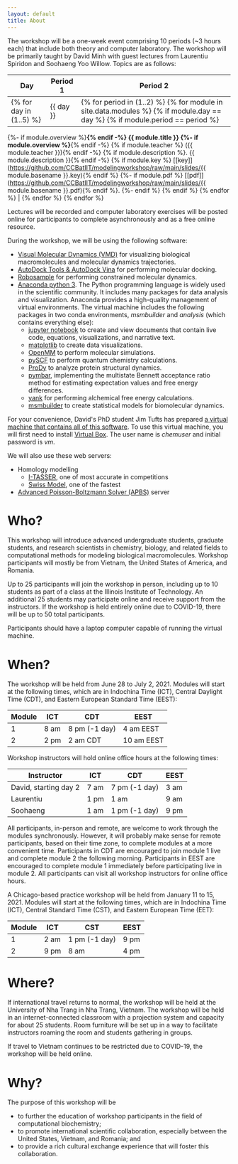 ```yaml
---
layout: default
title: About
---
```


The workshop will be a one-week event comprising 10 periods (~3 hours each) that include both theory and computer laboratory. The workshop will be primarily taught by David Minh with guest lectures from Laurentiu Spiridon and Soohaeng Yoo Willow. Topics are as follows:

| Day | Period 1 | Period 2 |
| --- | -------- | -------- |
{% for day in (1..5) %} | {{ day }} | {% for period in (1..2) %} {% for module in site.data.modules %} {% if module.day == day %} {% if module.period == period %}
{%- if module.overview %}<b>{% endif -%}
{{ module.title }}
{%- if module.overview %}</b>{% endif -%}
{% if module.teacher %} ({{ module.teacher }}){% endif -%}
{% if module.description %}. {{ module.description }}{% endif -%}
{% if module.key %} [[key]](https://github.com/CCBatIIT/modelingworkshop/raw/main/slides/{{ module.basename }}.key){% endif %}
{%- if module.pdf %} [[pdf]](https://github.com/CCBatIIT/modelingworkshop/raw/main/slides/{{ module.basename }}.pdf){% endif %}.
{%- endif %} {% endif %} {% endfor %} | {% endfor %}
{% endfor %}

Lectures will be recorded and computer laboratory exercises will be posted online for participants to complete asynchronously and as a free online resource.

During the workshop, we will be using the following software:
- [Visual Molecular Dynamics (VMD)](https://www.ks.uiuc.edu/Research/vmd/) for visualizing biological macromolecules and molecular dynamics trajectories.
- [AutoDock Tools & AutoDock Vina](http://autodock.scripps.edu/) for performing molecular docking.
- [Robosample](https://github.com/spirilaurentiu/Robosample) for performing constrained molecular dynamics.
- [Anaconda python 3](https://www.anaconda.com/). The Python programming language is widely used in the scientific community. It includes many packages for data analysis and visualization. Anaconda provides a high-quality management of virtual environments. The virtual machine includes the following packages in two conda environments, _msmbuilder_ and _analysis_ (which contains everything else):
  - [jupyter notebook](https://jupyter.org/) to create and view documents that contain live code, equations, visualizations, and narrative text.
  - [matplotlib](https://matplotlib.org/) to create data visualizations.
  - [OpenMM](http://openmm.org/) to perform molecular simulations.
  - [pySCF](https://sunqm.github.io/pyscf/) to perform quantum chemistry calculations.
  - [ProDy](http://prody.csb.pitt.edu/) to analyze protein structural dynamics.
  - [pymbar](https://pymbar.readthedocs.io/en/master/), implementing the multistate Bennett acceptance ratio method for estimating expectation values and free energy differences.
  - [yank](http://getyank.org/latest/) for performing alchemical free energy calculations.
  - [msmbuilder](http://msmbuilder.org/3.8.0/) to create statistical models for biomolecular dynamics.

For your convenience, David's PhD student Jim Tufts has prepared [a virtual machine that contains all of this software](https://drive.google.com/file/d/1Ld57XG7kPQUwnn5NmaNZVRizKqJIt9T8/view?usp=sharing). To use this virtual machine, you will first need to install [Virtual Box](https://www.virtualbox.org/). The user name is _chemuser_ and initial password is _vm_.

We will also use these web servers:
- Homology modelling
  - [I-TASSER](https://zhanglab.ccmb.med.umich.edu/I-TASSER/), one of most accurate in competitions
  - [Swiss Model](https://swissmodel.expasy.org/), one of the fastest
- [Advanced Poisson-Boltzmann Solver (APBS)](https://server.poissonboltzmann.org/) server

# Who?

This workshop will introduce advanced undergraduate students, graduate students, and research scientists in chemistry, biology, and related fields to computational methods for modeling biological macromolecules. Workshop participants will mostly be from Vietnam, the United States of America, and Romania.

Up to 25 participants will join the workshop in person, including up to 10 students as part of a class at the Illinois Institute of Technology. An additional 25 students may participate online and receive support from the instructors. If the workshop is held entirely online due to COVID-19, there will be up to 50 total participants.

Participants should have a laptop computer capable of running the virtual machine.

# When?

The workshop will be held from June 28 to July 2, 2021. Modules will start at the following times, which are in Indochina Time (ICT), Central Daylight Time (CDT), and Eastern European Standard Time (EEST):

| Module | ICT | CDT | EEST |
| ------ | --- | --- | ---- |
| 1 | 8 am | 8 pm (-1 day) | 4 am EEST |
| 2 | 2 pm | 2 am CDT | 10 am EEST |

Workshop instructors will hold online office hours at the following times:

| Instructor | ICT | CDT | EEST |
| ---------- | --- | --- | ---- |
| David, starting day 2 | 7 am | 7 pm (-1 day) | 3 am |
| Laurentiu | 1 pm | 1 am | 9 am |
| Soohaeng | 1 am | 1 pm (-1 day) | 9 pm |

All participants, in-person and remote, are welcome to work through the modules synchronously. However, it will probably make sense for remote participants, based on their time zone, to complete modules at a more convenient time. Participants in CDT are encouraged to join module 1 live and complete module 2 the following morning. Participants in EEST are encouraged to complete module 1 immediately before participating live in module 2. All participants can visit all workshop instructors for online office hours.

A Chicago-based practice workshop will be held from January 11 to 15, 2021. Modules will start at the following times, which are in Indochina Time (ICT), Central Standard Time (CST), and Eastern European Time (EET):

| Module | ICT | CST | EEST |
| ------ | --- | --- | ---- |
| 1 | 2 am | 1 pm (-1 day) | 9 pm |
| 2 | 9 pm | 8 am | 4 pm |

# Where?

If international travel returns to normal, the workshop will be held at the University of Nha Trang in Nha Trang, Vietnam. The workshop will be held in an internet-connected classroom with a projection system and capacity for about 25 students. Room furniture will be set up in a way to facilitate instructors roaming the room and students gathering in groups.

If travel to Vietnam continues to be restricted due to COVID-19, the workshop will be held online.

# Why?

The purpose of this workshop will be
- to further the education of workshop participants in the field of computational biochemistry;
- to promote international scientific collaboration, especially between the United States, Vietnam, and Romania; and
- to provide a rich cultural exchange experience that will foster this collaboration.
